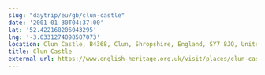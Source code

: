 ```yaml
---
slug: "daytrip/eu/gb/clun-castle"
date: '2001-01-30T04:37:00'
lat: '52.422168206043295'
lng: '-3.0331274098587073'
location: Clun Castle, B4368, Clun, Shropshire, England, SY7 8JQ, United Kingdom
title: Clun Castle
external_url: https://www.english-heritage.org.uk/visit/places/clun-castle/
---
```



